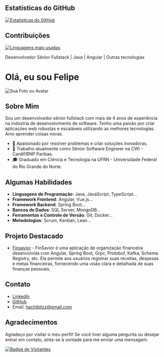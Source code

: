 ## Estatísticas do GitHub

[![Estatísticas do GitHub](https://github-readme-stats.vercel.app/api?username=Hachibitz&show_icons=true&count_private=true&theme=dark)](https://github.com/anuraghazra/github-readme-stats)

## Contribuições

[![Linguagens mais usadas](https://github-readme-stats.vercel.app/api/top-langs/?username=Hachibitz&layout=compact&theme=dark)](https://github.com/anuraghazra/github-readme-stats)

Desenvolvedor Sênior Fullstack | Java | Angular | Outras tecnologias

# Olá, eu sou Felipe

![Sua Foto ou Avatar](https://i.postimg.cc/90Dy9mGk/1659444457744.jpg)

## Sobre Mim

Sou um desenvolvedor sênior fullstack com mais de 4 anos de experiência na indústria de desenvolvimento de software. Tenho uma paixão por criar aplicações web robustas e escaláveis utilizando as melhores tecnologias. Amo aprender coisas novas.

- 🌟 Apaixonado por resolver problemas e criar soluções inovadoras.
- 💼 Trabalho atualmente como Sênior Software Engineer na CWI - Cardif/BNP Paribas.
- 🎓 Graduado em Ciência e Tecnologia na UFRN - Universidade Federal do Rio Grande do Norte.

## Algumas Habilidades

- **Linguagens de Programação**: Java, JavaScript, TypeScript...
- **Framework Frontend**: Angular, Vue.js...
- **Framework Backend**: Spring Boot...
- **Bancos de Dados**: SQL Server, MongoDB...
- **Ferramentas e Controle de Versão**: Git, Docker...
- **Metodologias**: Scrum, Kanban, Lean...

## Projeto Destacado

- [Finsavior](https://github.com/Hachibitz/FinSavior) - FinSavior é uma aplicação de organização financeira desenvolvida com Angular, Spring Boot, Grpc, Protobuf, Kafka, Schema Registry, etc. Ela permite aos usuários registrar suas receitas, despesas e metas financeiras, fornecendo uma visão clara e detalhada de suas finanças pessoais.

## Contato

- [LinkedIn](https://www.linkedin.com/in/felipe-almeida-dev/)
- [GitHub](https://github.com/Hachibitz)
- Email: hachibitzz@gmail.com

## Agradecimentos

Agradeço por visitar o meu perfil! Se você tiver alguma pergunta ou desejar entrar em contato, sinta-se à vontade para me enviar uma mensagem.

[![Badge de Visitantes](https://visitor-badge.glitch.me/badge?page_id=Hachibitz.readme)](https://github.com/Hachibitz)


